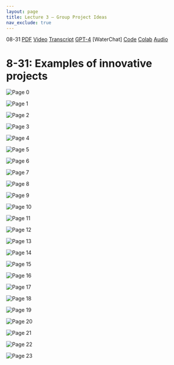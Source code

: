 ```yaml
---
layout: page
title: Lecture 3 – Group Project Ideas
nav_exclude: true
---
```

08-31
[PDF](https://drive.google.com/file/d/1ApGWLz0_woDxYG8cXd8UUSHHF_PDa4vt/view?usp=drive_link)
[Video]()
[Transcript]()
[GPT-4]()
[WaterChat]
[Code]()
[Colab]()
[Audio]()





# 8-31: Examples of innovative projects
![Page 0]( /CivEng112/assets/slides/08-31/08-31_Lecture.pdf-page0.png )

![Page 1]( /CivEng112/assets/slides/08-31/08-31_Lecture.pdf-page1.png )

![Page 2]( /CivEng112/assets/slides/08-31/08-31_Lecture.pdf-page2.png )

![Page 3]( /CivEng112/assets/slides/08-31/08-31_Lecture.pdf-page3.png )

![Page 4]( /CivEng112/assets/slides/08-31/08-31_Lecture.pdf-page4.png )

![Page 5]( /CivEng112/assets/slides/08-31/08-31_Lecture.pdf-page5.png )

![Page 6]( /CivEng112/assets/slides/08-31/08-31_Lecture.pdf-page6.png )

![Page 7]( /CivEng112/assets/slides/08-31/08-31_Lecture.pdf-page7.png )

![Page 8]( /CivEng112/assets/slides/08-31/08-31_Lecture.pdf-page8.png )

![Page 9]( /CivEng112/assets/slides/08-31/08-31_Lecture.pdf-page9.png )

![Page 10]( /CivEng112/assets/slides/08-31/08-31_Lecture.pdf-page10.png )

![Page 11]( /CivEng112/assets/slides/08-31/08-31_Lecture.pdf-page11.png )

![Page 12]( /CivEng112/assets/slides/08-31/08-31_Lecture.pdf-page12.png )

![Page 13]( /CivEng112/assets/slides/08-31/08-31_Lecture.pdf-page13.png )

![Page 14]( /CivEng112/assets/slides/08-31/08-31_Lecture.pdf-page14.png )

![Page 15]( /CivEng112/assets/slides/08-31/08-31_Lecture.pdf-page15.png )

![Page 16]( /CivEng112/assets/slides/08-31/08-31_Lecture.pdf-page16.png )

![Page 17]( /CivEng112/assets/slides/08-31/08-31_Lecture.pdf-page17.png )

![Page 18]( /CivEng112/assets/slides/08-31/08-31_Lecture.pdf-page18.png )

![Page 19]( /CivEng112/assets/slides/08-31/08-31_Lecture.pdf-page19.png )

![Page 20]( /CivEng112/assets/slides/08-31/08-31_Lecture.pdf-page20.png )

![Page 21]( /CivEng112/assets/slides/08-31/08-31_Lecture.pdf-page21.png )

![Page 22]( /CivEng112/assets/slides/08-31/08-31_Lecture.pdf-page22.png )

![Page 23]( /CivEng112/assets/slides/08-31/08-31_Lecture.pdf-page23.png )

